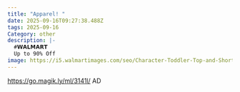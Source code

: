```yaml
---
title: "Apparel! "
date: 2025-09-16T09:27:38.488Z
tags: 2025-09-16
Category: other
description: |-
  #𝗪𝗔𝗟𝗠𝗔𝗥𝗧 
  Up to 90% Off 
image: https://i5.walmartimages.com/seo/Character-Toddler-Top-and-Shorts-Pajama-Coat-Set-2-Pieces-Sizes-2T-5T_d22b3436-76d1-450e-bd24-9434a4be865a.f4cbc406381a98ca99cc5ab27013b7a1.jpeg?odnHeight=2000&odnWidth=2000&odnBg=FFFFFF
---
```

https://go.magik.ly/ml/3141l/
AD